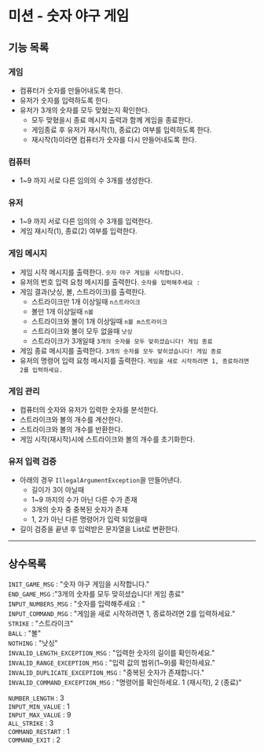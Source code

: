 # 미션 - 숫자 야구 게임

## 기능 목록

### 게임

- 컴퓨터가 숫자를 만들어내도록 한다.
- 유저가 숫자를 입력하도록 한다.
- 유저가 3개의 숫자를 모두 맞혔는지 확인한다.
    - 모두 맞혔을시 종료 메시지 출력과 함께 게임을 종료한다.
    - 게임종료 후 유저가 재시작(1), 종료(2) 여부를 입력하도록 한다.
    - 재시작(1)이라면 컴퓨터가 숫자를 다시 만들어내도록 한다.

### 컴퓨터

- 1~9 까지 서로 다른 임의의 수 3개를 생성한다.

### 유저

- 1~9 까지 서로 다른 임의의 수 3개를 입력한다.
- 게임 재시작(1), 종료(2) 여부를 입력한다.

### 게임 메시지

- 게임 시작 메시지를 출력한다. `숫자 야구 게임을 시작합니다.`
- 유저의 번호 입력 요청 메시지를 출력한다. `숫자를 입력해주세요 : `
- 게임 결과(낫싱, 볼, 스트라이크)를 출력한다.
    - 스트라이크만 1개 이상일때 `n스트라이크`
    - 볼만 1개 이상일때 `n볼`
    - 스트라이크와 볼이 1개 이상일때 `n볼 m스트라이크`
    - 스트라이크와 볼이 모두 없을때 `낫싱`
    - 스트라이크가 3개일때 `3개의 숫자를 모두 맞히셨습니다! 게임 종료`
- 게임 종료 메시지를 출력한다. `3개의 숫자를 모두 맞히셨습니다! 게임 종료`
- 유저의 명령어 입력 요청 메시지를 출력한다. `게임을 새로 시작하려면 1, 종료하려면 2를 입력하세요.`

### 게임 관리

- 컴퓨터의 숫자와 유저가 입력한 숫자를 분석한다.
- 스트라이크와 볼의 개수를 계산한다.
- 스트라이크와 볼의 개수를 반환한다.
- 게임 시작(재시작)시에 스트라이크와 볼의 개수를 초기화한다.

### 유저 입력 검증

- 아래의 경우 `IllegalArgumentException`을 만들어낸다.
    - 길이가 3이 아닐때
    - 1~9 까지의 수가 아닌 다른 수가 존재
    - 3개의 숫자 중 중복된 숫자가 존재
    - 1, 2가 아닌 다른 명령어가 입력 되었을때
- 길이 검증을 끝낸 후 입력받은 문자열을 List로 변환한다.

---

## 상수목록

`INIT_GAME_MSG` : "숫자 야구 게임을 시작합니다."   
`END_GAME_MSG` :"3개의 숫자를 모두 맞히셨습니다! 게임 종료"   
`INPUT_NUMBERS_MSG` : "숫자를 입력해주세요 : "   
`INPUT_COMMAND_MSG` : "게임을 새로 시작하려면 1, 종료하려면 2를 입력하세요."   
`STRIKE` : "스트라이크"   
`BALL` : "볼"   
`NOTHING` : "낫싱"   
`INVALID_LENGTH_EXCEPTION_MSG` : "입력한 숫자의 길이를 확인하세요."   
`INVALID_RANGE_EXCEPTION_MSG` : "입력 값의 범위(1~9)를 확인하세요."   
`INVALID_DUPLICATE_EXCEPTION_MSG` : "중복된 숫자가 존재합니다."   
`INVALID_COMMAND_EXCEPTION_MSG` : "명령어를 확인하세요. 1 (재시작), 2 (종료)"

`NUMBER_LENGTH` : 3   
`INPUT_MIN_VALUE` : 1   
`INPUT_MAX_VALUE` : 9   
`ALL_STRIKE` : 3   
`COMMAND_RESTART` : 1   
`COMMAND_EXIT` : 2   